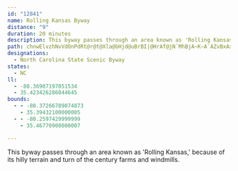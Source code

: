 ```yaml
---
id: "12841"
name: Rolling Kansas Byway
distance: "9"
duration: 20 minutes
description: This byway passes through an area known as 'Rolling Kansas,' because of its hilly terrain and turn of the century farms and windmills.
path: chnwElvzhNvVdOnPdRt@r@t@Xla@bHjd@uBrBI|@HrAf@jN`MhBjA~K~A`AZvBxAxBjC`EjJVv@VpAd@nId@tAv@dAlHpEjc@~UxMpDnLvFzCbChMvNrA|@`p@bUbFrB|A`AlCdC``@fc@jFxFhAz@dBn@x@LvhApK]pM_@vZKx@Y`A{KbXmE`JcBtCmJrMsAhCkZfx@aEbOeArCiNbWiBrCuAlAqJxFm@l@_ErGcAnDaJdp@u@tCkBpFmFnQoDzJwG|Oy@`AqEdDcFxFhMtG}BxEoAzBuE~E{C`HgAlD_DfS@KQ`AOz@[dB[pBc@nFAHEj@EXM^ONWFE?
designations:
  - North Carolina State Scenic Byway
states:
  - NC
ll:
  - -80.36907197051534
  - 35.423426286044645
bounds:
  - - -80.37266789074873
    - 35.39432100000005
  - - -80.2597429999999
    - 35.46770900000007

---
```


This byway passes through an area known as 'Rolling Kansas,' because of its hilly terrain and turn of the century farms and windmills.
